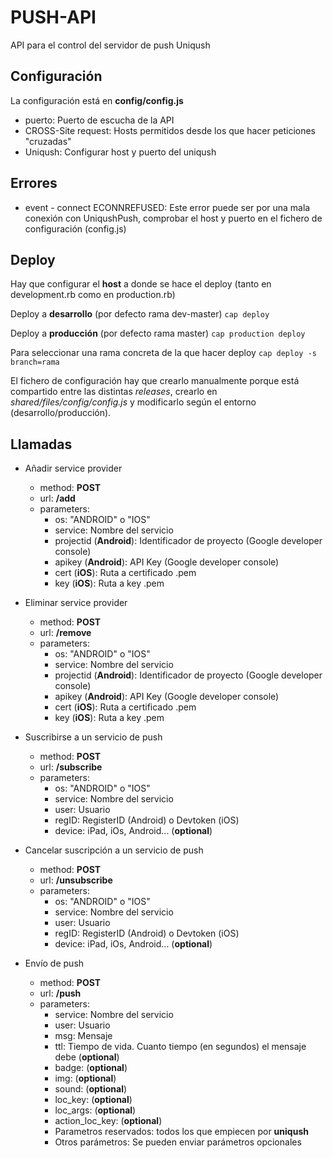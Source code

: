 PUSH-API
========
API para el control del servidor de push Uniqush

Configuración
-------------
La configuración está en **config/config.js**

* puerto: Puerto de escucha de la API
* CROSS-Site request: Hosts permitidos desde los que hacer peticiones "cruzadas"
* Uniqush: Configurar host y puerto del uniqush

Errores
-------
* event - connect ECONNREFUSED: Este error puede ser por una mala conexión con UniqushPush, comprobar el host y puerto en el fichero de configuración (config.js)

Deploy
--------
Hay que configurar el **host** a donde se hace el deploy (tanto en development.rb como en production.rb)

Deploy a **desarrollo** (por defecto rama dev-master)
```cap deploy```

Deploy a **producción** (por defecto rama master)
```cap production deploy```

Para seleccionar una rama concreta de la que hacer deploy
```cap deploy -s branch=rama```

El fichero de configuración hay que crearlo manualmente porque está compartido entre las distintas *releases*, crearlo en *shared/files/config/config.js* y modificarlo según el entorno (desarrollo/producción).

Llamadas
--------
* Añadir service provider
    * method: **POST**
	* url: **/add**
	* parameters: 
        * os: "ANDROID" o "IOS"
        * service: Nombre del servicio
        * projectid (**Android**): Identificador de proyecto (Google developer console)
        * apikey (**Android**): API Key (Google developer console)
        * cert (**iOS**): Ruta a certificado .pem
        * key (**iOS**): Ruta a key .pem

* Eliminar service provider
    * method: **POST**
    * url: **/remove**
	* parameters: 
        * os: "ANDROID" o "IOS"
        * service: Nombre del servicio
        * projectid (**Android**): Identificador de proyecto (Google developer console)
        * apikey (**Android**): API Key (Google developer console)
        * cert (**iOS**): Ruta a certificado .pem
        * key (**iOS**): Ruta a key .pem

* Suscribirse a un servicio de push
    * method: **POST**
    * url: **/subscribe**
    * parameters: 
        * os: "ANDROID" o "IOS"
        * service: Nombre del servicio
        * user: Usuario
        * regID: RegisterID (Android) o Devtoken (iOS)
        * device: iPad, iOs, Android... (**optional**)

* Cancelar suscripción a un servicio de push
    * method: **POST**
    * url: **/unsubscribe**
    * parameters: 
        * os: "ANDROID" o "IOS"
        * service: Nombre del servicio
        * user: Usuario
        * regID: RegisterID (Android) o Devtoken (iOS)
        * device: iPad, iOs, Android... (**optional**)

* Envío de push
    * method: **POST**
    * url: **/push**
    * parameters: 
        * service: Nombre del servicio
        * user: Usuario
        * msg: Mensaje
        * ttl: Tiempo de vida. Cuanto tiempo (en segundos) el mensaje debe (**optional**)
        * badge:  (**optional**)
        * img:  (**optional**)
        * sound:  (**optional**)
        * loc_key:  (**optional**)
        * loc_args:  (**optional**)
        * action_loc_key:  (**optional**)
        * Parametros reservados: todos los que empiecen por **uniqush**
        * Otros parámetros: Se pueden enviar parámetros opcionales